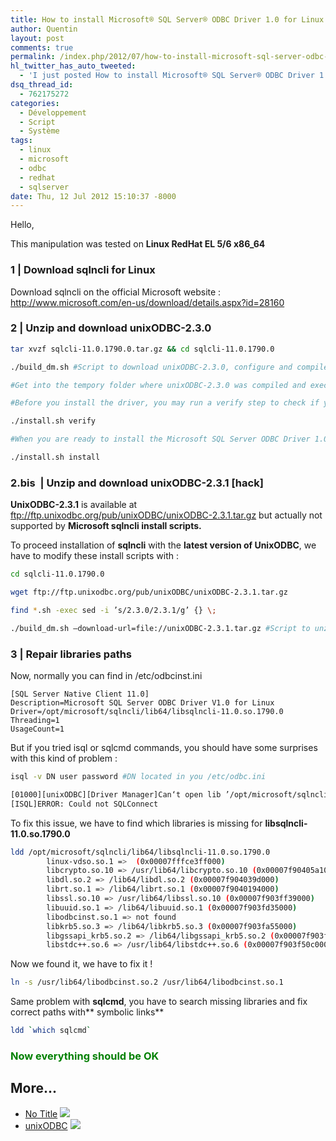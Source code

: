 ```yaml
---
title: How to install Microsoft® SQL Server® ODBC Driver 1.0 for Linux
author: Quentin
layout: post
comments: true
permalink: /index.php/2012/07/how-to-install-microsoft-sql-server-odbc-driver-1-0-for-linux/
hl_twitter_has_auto_tweeted:
  - 'I just posted How to install Microsoft® SQL Server® ODBC Driver 1.0 for Linux, read it here: http://blog.quentinrousseau.fr/?p=541'
dsq_thread_id:
  - 762175272
categories:
  - Développement
  - Script
  - Système
tags:
  - linux
  - microsoft
  - odbc
  - redhat
  - sqlserver
date: Thu, 12 Jul 2012 15:10:37 -8000
---
```

Hello,

This manipulation was tested on **Linux RedHat EL 5/6 x86_64**

### 1 | Download sqlncli for Linux

Download sqlncli on the official Microsoft website : <http://www.microsoft.com/en-us/download/details.aspx?id=28160>

### 2 | Unzip and download unixODBC-2.3.0

```bash
tar xvzf sqlcli-11.0.1790.0.tar.gz && cd sqlcli-11.0.1790.0

./build_dm.sh #Script to download unixODBC-2.3.0, configure and compile it.

#Get into the tempory folder where unixODBC-2.3.0 was compiled and execute make install

#Before you install the driver, you may run a verify step to check if your computer has the required software to support the Microsoft SQL Server ODBC Driver 1.0 for Linux:

./install.sh verify

#When you are ready to install the Microsoft SQL Server ODBC Driver 1.0 for Linux, run the install script:

./install.sh install
```

### 2.bis  | Unzip and download unixODBC-2.3.1 [hack]

**UnixODBC-2.3.1** is available at <ftp://ftp.unixodbc.org/pub/unixODBC/unixODBC-2.3.1.tar.gz> but actually not supported by **Microsoft sqlncli install scripts.**

To proceed installation of **sqlncli** with the **latest version of UnixODBC**, we have to modify these install scripts with :

```bash
cd sqlcli-11.0.1790.0

wget ftp://ftp.unixodbc.org/pub/unixODBC/unixODBC-2.3.1.tar.gz

find *.sh -exec sed -i ’s/2.3.0/2.3.1/g’ {} \;

./build_dm.sh –download-url=file://unixODBC-2.3.1.tar.gz #Script to unzip unixODBC-2.3.1 (local), configure and compile it.
```

### 3 | Repair libraries paths

Now, normally you can find in /etc/odbcinst.ini

```plain
[SQL Server Native Client 11.0]
Description=Microsoft SQL Server ODBC Driver V1.0 for Linux
Driver=/opt/microsoft/sqlncli/lib64/libsqlncli-11.0.so.1790.0
Threading=1
UsageCount=1
```

But if you tried isql or sqlcmd commands, you should have some surprises with this kind of problem :

```bash
isql -v DN user password #DN located in you /etc/odbc.ini

[01000][unixODBC][Driver Manager]Can‘t open lib ’/opt/microsoft/sqlncli/lib64/libsqlncli-11.0.so.1790.0’ : file not found
[ISQL]ERROR: Could not SQLConnect
```

To fix this issue, we have to find which libraries is missing for **libsqlncli-11.0.so.1790.0**

```bash
ldd /opt/microsoft/sqlncli/lib64/libsqlncli-11.0.so.1790.0
        linux-vdso.so.1 =>  (0x00007fffce3ff000)
        libcrypto.so.10 => /usr/lib64/libcrypto.so.10 (0x00007f90405a1000)
        libdl.so.2 => /lib64/libdl.so.2 (0x00007f904039d000)
        librt.so.1 => /lib64/librt.so.1 (0x00007f9040194000)
        libssl.so.10 => /usr/lib64/libssl.so.10 (0x00007f903ff39000)
        libuuid.so.1 => /lib64/libuuid.so.1 (0x00007f903fd35000)
        libodbcinst.so.1 => not found
        libkrb5.so.3 => /lib64/libkrb5.so.3 (0x00007f903fa55000)
        libgssapi_krb5.so.2 => /lib64/libgssapi_krb5.so.2 (0x00007f903f813000)
        libstdc++.so.6 => /usr/lib64/libstdc++.so.6 (0x00007f903f50c000)
```

Now we found it, we have to fix it !

```bash
ln -s /usr/lib64/libodbcinst.so.2 /usr/lib64/libodbcinst.so.1
```

Same problem with **sqlcmd**, you have to search missing libraries and fix correct paths with** symbolic links**

```bash
ldd `which sqlcmd`
```
### <span style="color: #008000;">Now everything should be OK</span>

## More...

*   <a href="http://www.microsoft.com/en-us/download/details.aspx?id=28160" title="No Title" rel="nofollow">No Title</a> ![][1]
*   <a href="http://www.unixodbc.org/" title="unixODBC" rel="nofollow">unixODBC</a> ![][1]

 [1]: http://blog.quentinrousseau.fr/wp-content/plugins/netblog/images/external-link-ltr-icon.png